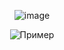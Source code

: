 <p align="center">
  <img src="https://github.com/user-attachments/assets/36457cd1-0839-40de-904b-295ff63623b0" alt="image">
</p>

<p align="center">
  <img src="https://count.getloli.com/get/@bauhvn?theme=gelbooru" alt="Пример">
</p>
